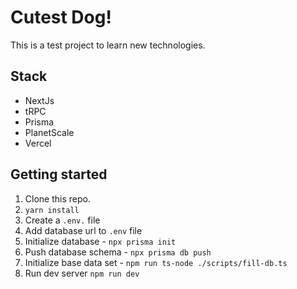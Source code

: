 # Cutest Dog!

This is a test project to learn new technologies.

## Stack

- NextJs
- tRPC
- Prisma
- PlanetScale
- Vercel

## Getting started

1. Clone this repo.
2. `yarn install`
3. Create a `.env.` file
4. Add database url to `.env` file
5. Initialize database - `npx prisma init`
6. Push database schema - `npx prisma db push`
7. Initialize base data set - `npm run ts-node ./scripts/fill-db.ts`
8. Run dev server `npm run dev`
